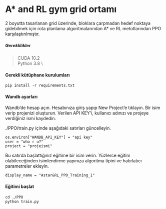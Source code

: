 # A* and RL gym grid ortamı
2 boyutta tasarlanan grid üzerinde, bloklara çarpmadan hedef noktaya gidebilmek için
rota planlama algoritmalarından A* ve RL metotlarından PPO karşılaştırılmıştır.


##### Gereklilikler
> CUDA 10.2 \
> Python 3.8 \

#### Gerekli kütüphane kurulumları
```
pip install -r requirements.txt
```

#### Wandb ayarları
Wandb’de hesap açın. Hesabınıza giriş yapıp New Project’e tıklayın. Bir isim verip
projenizi oluşturun. Verilen API KEY’i, kullanıcı adınızı ve projeye verdiğiniz ismi kaydedin. 

./PPO/train.py içinde aşağıdaki satırları güncelleyin.
```
os.environ["WANDB_API_KEY"] = "api key"
user = "who r u?"
project = "projeismi" 
```

Bu satırda başlattığınız eğitime bir isim verin. Yüzlerce eğitim olabileceğinden isimlendirme
yapınıza algoritma tipini ve hatırlatıcı parametreler ekleyin. 

```
display_name = "Astar&RL_PPO_Training_1"
```

#### Eğitimi başlat

```
cd ./PPO
python train.py